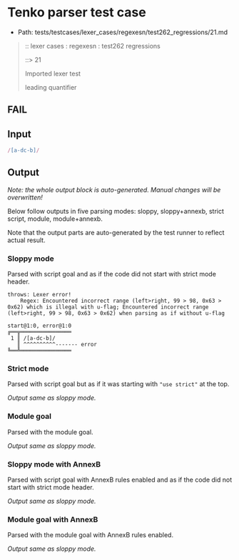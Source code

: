 # Tenko parser test case

- Path: tests/testcases/lexer_cases/regexesn/test262_regressions/21.md

> :: lexer cases : regexesn : test262 regressions
>
> ::> 21
>
> Imported lexer test
>
> leading quantifier

## FAIL

## Input

`````js
/[a-dc-b]/
`````

## Output

_Note: the whole output block is auto-generated. Manual changes will be overwritten!_

Below follow outputs in five parsing modes: sloppy, sloppy+annexb, strict script, module, module+annexb.

Note that the output parts are auto-generated by the test runner to reflect actual result.

### Sloppy mode

Parsed with script goal and as if the code did not start with strict mode header.

`````
throws: Lexer error!
    Regex: Encountered incorrect range (left>right, 99 > 98, 0x63 > 0x62) which is illegal with u-flag; Encountered incorrect range (left>right, 99 > 98, 0x63 > 0x62) when parsing as if without u-flag

start@1:0, error@1:0
╔══╦════════════════
 1 ║ /[a-dc-b]/
   ║ ^^^^^^^^^^------- error
╚══╩════════════════

`````

### Strict mode

Parsed with script goal but as if it was starting with `"use strict"` at the top.

_Output same as sloppy mode._

### Module goal

Parsed with the module goal.

_Output same as sloppy mode._

### Sloppy mode with AnnexB

Parsed with script goal with AnnexB rules enabled and as if the code did not start with strict mode header.

_Output same as sloppy mode._

### Module goal with AnnexB

Parsed with the module goal with AnnexB rules enabled.

_Output same as sloppy mode._
